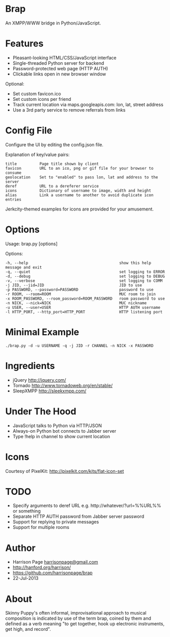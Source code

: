 Brap
====

An XMPP/WWW bridge in Python/JavaScript. 

Features
========

- Pleasant-looking HTML/CSS/JavaScript interface
- Single-threaded Python server for backend
- Password-protected web page (HTTP AUTH)
- Clickable links open in new browser window

Optional:

- Set custom favicon.ico
- Set custom icons per friend
- Track current location via maps.googleapis.com: lon, lat, street address
- Use a 3rd party service to remove referrals from links

Config File
===========

Configure the UI by editing the config.json file. 

Explanation of key/value pairs:

    title          Page title shown by client
    favicon        URL to an ico, png or gif file for your browser to consume
    geolocation    Set to "enabled" to pass lon, lat and address to the server
    deref          URL to a dereferer service
    icons          Dictionary of username to image, width and height
    alias          Link a username to another to avoid duplicate icon entries

Jerkcity-themed examples for icons are provided for your amusement. 

Options
=======

Usage: brap.py [options]

Options:

    -h, --help                                        show this help message and exit
    -q, --quiet                                       set logging to ERROR
    -d, --debug                                       set logging to DEBUG
    -v, --verbose                                     set logging to COMM
    -j JID, --jid=JID                                 JID to use
    -p PASSWORD, --password=PASSWORD                  password to use
    -r ROOM, --room=ROOM                              MUC room to join
    -x ROOM_PASSWORD, --room_password=ROOM_PASSWORD   room password to use
    -n NICK, --nick=NICK                              MUC nickname
    -u USER, --user=USER                              HTTP AUTH username
    -l HTTP_PORT, --http_port=HTTP_PORT               HTTP listening port

Minimal Example
===============

    ./brap.py -d -u USERNAME -q -j JID -r CHANNEL -n NICK -x PASSWORD

Ingredients
===========

- jQuery http://jquery.com/
- Tornado http://www.tornadoweb.org/en/stable/
- SleepXMPP http://sleekxmpp.com/

Under The Hood
==============

- JavaScript talks to Python via HTTP/JSON
- Always-on Python bot connects to Jabber server
- Type !help in channel to show current location

Icons
=====

Courtesy of PixelKit: http://pixelkit.com/kits/flat-icon-set

TODO
====

- Specify arguments to deref URL e.g. http://whatever/?url=%%URL%% or something
- Separate HTTP AUTH password from Jabber server password
- Support for replying to private messages
- Support for multiple rooms

Author
======

- Harrison Page <harrisonpage@gmail.com>
- http://hanford.org/harrison/
- https://github.com/harrisonpage/brap
- 22-Jul-2013

About
=====

Skinny Puppy's often informal, improvisational approach to musical composition is indicated by use of the term brap, coined by them and defined as a verb meaning "to get together, hook up electronic instruments, get high, and record".
